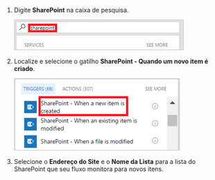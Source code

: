 1. Digite **SharePoint** na caixa de pesquisa.
   
    ![pesquisar gatilhos do SharePoint](media/modern-approvals/search-for-sharepoint.png)
2. Localize e selecione o gatilho **SharePoint - Quando um novo item é criado**.
   
    ![selecione o gatilho do SharePoint](media/modern-approvals/select-sharepoint-new-item.png)
3. Selecione o **Endereço do Site** e o **Nome da Lista** para a lista do SharePoint que seu fluxo monitora para novos itens.

